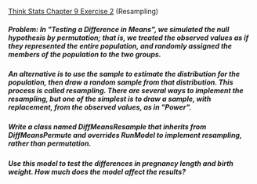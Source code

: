 [Think Stats Chapter 9 Exercise 2](http://greenteapress.com/thinkstats2/html/thinkstats2010.html#toc90) (Resampling)

##### Problem: In "Testing a Difference in Means", we simulated the null hypothesis by permutation; that is, we treated the observed values as if they represented the entire population, and randomly assigned the members of the population to the two groups.
##### An alternative is to use the sample to estimate the distribution for the population, then draw a random sample from that distribution. This process is called resampling.  There are several ways to implement the resampling, but one of the simplest is to draw a sample, with replacement, from the observed values, as in "Power".
##### Write a class named DiffMeansResample that inherits from DiffMeansPermute and overrides RunModel to implement resampling, rather than permutation.


##### Use this model to test the differences in pregnancy length and birth weight.  How much does the model affect the results?



